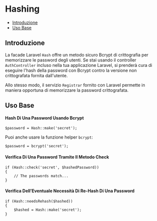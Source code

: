 # Hashing

- [Introduzione](#introduzione)
- [Uso Base](#uso-base)

<a name="introduzione"></a>
## Introduzione

La facade Laravel `Hash` offre un metodo sicuro Bcrypt di crittografia per memorizzare le password degli utenti. Se stai usando il controller `AuthController` incluso nella tua applicazione Laravel, si prenderà cura di eseguire l'hash della password con Bcrypt contro la versione non crittografata fornita dall'utente. 

Allo stesso modo, il servizio `Registrar` fornito con Laravel permette in maniera opportuna di memorizzare la password crittografata.

<a name="uso-base"></a>
## Uso Base

#### Hash Di Una Password Usando Bcrypt

	$password = Hash::make('secret');

Puoi anche usare la funzione helper `bcrypt`:

	$password = bcrypt('secret');

#### Verifica Di Una Password Tramite Il Metodo Check

	if (Hash::check('secret', $hashedPassword))
	{
		// The passwords match...
	}

#### Verifica Dell’Eventuale Necessità Di Re-Hash Di Una Password

	if (Hash::needsRehash($hashed))
	{
		$hashed = Hash::make('secret');
	}
